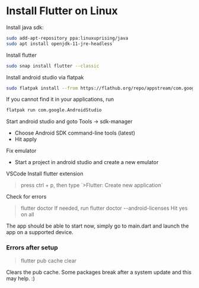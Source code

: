 # Install Flutter on Linux

Install java sdk:

```bash
sudo add-apt-repository ppa:linuxuprising/java
sudo apt install openjdk-11-jre-headless`
```

Install flutter

```bash
sudo snap install flutter --classic
```

Install android studio via flatpak

```bash
sudo flatpak install --from https://flathub.org/repo/appstream/com.google.AndroidStudio.flatpakref
```

If you cannot find it in your applications, run

```bash
flatpak run com.google.AndroidStudio
```



Start android studio and goto Tools -> sdk-manager

* Choose Android SDK command-line tools (latest)
* Hit apply

Fix emulator

* Start a project in android studio and create a new emulator

VSCode
Install flutter extension

> press ctrl + p, then type ´>Flutter: Create new application´

Check for errors

> flutter doctor
> If needed, run
> flutter doctor --android-licenses
> Hit yes on all

The app should be able to start now, simply go to main.dart and launch the app on a supported device.

### Errors after setup

> flutter pub cache clear

Clears the pub cache. Some packages break after a system update and this may help. :)
